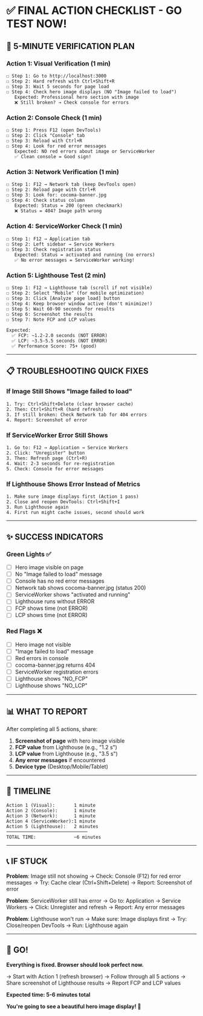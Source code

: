 # ✅ FINAL ACTION CHECKLIST - GO TEST NOW!

## 🚀 5-MINUTE VERIFICATION PLAN

### Action 1: Visual Verification (1 min)

```
☐ Step 1: Go to http://localhost:3000
☐ Step 2: Hard refresh with Ctrl+Shift+R
☐ Step 3: Wait 5 seconds for page load
☐ Step 4: Check hero image displays (NO "Image failed to load")
   Expected: Professional hero section with image
   ❌ Still broken? → Check console for errors
```

### Action 2: Console Check (1 min)

```
☐ Step 1: Press F12 (open DevTools)
☐ Step 2: Click "Console" tab
☐ Step 3: Reload with Ctrl+R
☐ Step 4: Look for red error messages
   Expected: NO red errors about image or ServiceWorker
   ✅ Clean console = Good sign!
```

### Action 3: Network Verification (1 min)

```
☐ Step 1: F12 → Network tab (keep DevTools open)
☐ Step 2: Reload page with Ctrl+R
☐ Step 3: Look for: cocoma-banner.jpg
☐ Step 4: Check status column
   Expected: Status = 200 (green checkmark)
   ❌ Status = 404? Image path wrong
```

### Action 4: ServiceWorker Check (1 min)

```
☐ Step 1: F12 → Application tab
☐ Step 2: Left sidebar → Service Workers
☐ Step 3: Check registration status
   Expected: Status = activated and running (no errors)
   ✅ No error messages = ServiceWorker working!
```

### Action 5: Lighthouse Test (2 min)

```
☐ Step 1: F12 → Lighthouse tab (scroll if not visible)
☐ Step 2: Select "Mobile" (for mobile optimization)
☐ Step 3: Click [Analyze page load] button
☐ Step 4: Keep browser window active (don't minimize!)
☐ Step 5: Wait 60-90 seconds for results
☐ Step 6: Screenshot the results
☐ Step 7: Note FCP and LCP values

Expected:
  ✅ FCP: ~1.2-2.0 seconds (NOT ERROR)
  ✅ LCP: ~3.5-5.5 seconds (NOT ERROR)
  ✅ Performance Score: 75+ (good)
```

---

## 📋 TROUBLESHOOTING QUICK FIXES

### If Image Still Shows "Image failed to load"

```
1. Try: Ctrl+Shift+Delete (clear browser cache)
2. Then: Ctrl+Shift+R (hard refresh)
3. If still broken: Check Network tab for 404 errors
4. Report: Screenshot of error
```

### If ServiceWorker Error Still Shows

```
1. Go to: F12 → Application → Service Workers
2. Click: "Unregister" button
3. Then: Refresh page (Ctrl+R)
4. Wait: 2-3 seconds for re-registration
5. Check: Console for error messages
```

### If Lighthouse Shows Error Instead of Metrics

```
1. Make sure image displays first (Action 1 pass)
2. Close and reopen DevTools: Ctrl+Shift+I
3. Run Lighthouse again
4. First run might cache issues, second should work
```

---

## ✨ SUCCESS INDICATORS

### Green Lights ✅

- [ ] Hero image visible on page
- [ ] No "Image failed to load" message
- [ ] Console has no red error messages
- [ ] Network tab shows cocoma-banner.jpg (status 200)
- [ ] ServiceWorker shows "activated and running"
- [ ] Lighthouse runs without ERROR
- [ ] FCP shows time (not ERROR)
- [ ] LCP shows time (not ERROR)

### Red Flags ❌

- [ ] Hero image not visible
- [ ] "Image failed to load" message
- [ ] Red errors in console
- [ ] cocoma-banner.jpg returns 404
- [ ] ServiceWorker registration errors
- [ ] Lighthouse shows "NO_FCP"
- [ ] Lighthouse shows "NO_LCP"

---

## 📊 WHAT TO REPORT

After completing all 5 actions, share:

1. **Screenshot of page** with hero image visible
2. **FCP value** from Lighthouse (e.g., "1.2 s")
3. **LCP value** from Lighthouse (e.g., "3.5 s")
4. **Any error messages** if encountered
5. **Device type** (Desktop/Mobile/Tablet)

---

## 🎯 TIMELINE

```
Action 1 (Visual):       1 minute
Action 2 (Console):      1 minute
Action 3 (Network):      1 minute
Action 4 (ServiceWorker):1 minute
Action 5 (Lighthouse):   2 minutes
──────────────────────────────
TOTAL TIME:              ~6 minutes
```

---

## 📞 IF STUCK

**Problem**: Image still not showing
→ Check: Console (F12) for red error messages
→ Try: Cache clear (Ctrl+Shift+Delete)
→ Report: Screenshot of error

**Problem**: ServiceWorker still has error
→ Go to: Application → Service Workers
→ Click: Unregister and refresh
→ Report: Any error messages

**Problem**: Lighthouse won't run
→ Make sure: Image displays first
→ Try: Close/reopen DevTools
→ Run: Lighthouse again

---

## 🚀 GO!

**Everything is fixed. Browser should look perfect now.**

→ Start with Action 1 (refresh browser)
→ Follow through all 5 actions
→ Share screenshot of Lighthouse results
→ Report FCP and LCP values

**Expected time: 5-6 minutes total**

**You're going to see a beautiful hero image display! 🎉**
